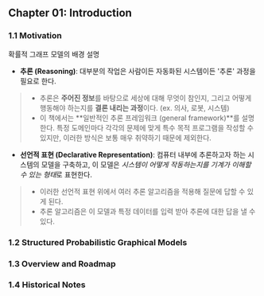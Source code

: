 ## Chapter 01: Introduction

### 1.1 Motivation
확률적 그래프 모델의 배경 설명

- **추론 (Reasoning)**: 대부분의 작업은 사람이든 자동화된 시스템이든 '추론' 과정을 필요로 한다.
> - 추론은 **주어진 정보**를 바탕으로 세상에 대해 무엇이 참인지, 그리고 어떻게 행동해야 하는지를 **결론 내리는 과정**이다. (ex. 의사, 로봇, 시스템)
> - 이 책에서는 **일반적인 추론 프레임워크 (general framework)**를 설명한다. 특정 도메인마다 각각의 문제에 맞게 특수 목적 프로그램을 작성할 수 있지만, 이러한 방식은 보통 매우 취약하기 때문에 제외한다.

- **선언적 표현 (Declarative Representation)**: 컴퓨터 내부에 추론하고자 하는 시스템의 모델을 구축하고, 이 모델은 *시스템이 어떻게 작동하는지를 기계가 이해할 수 있는 형태*로 표현한다.
> - 이러한 선언적 표현 위에서 여러 추론 알고리즘을 적용해 질문에 답할 수 있게 된다.
> - 추론 알고리즘은 이 모델과 특정 데이터를 입력 받아 추론에 대한 답을 낼 수 있다.



### 1.2 Structured Probabilistic Graphical Models

### 1.3 Overview and Roadmap

### 1.4 Historical Notes
